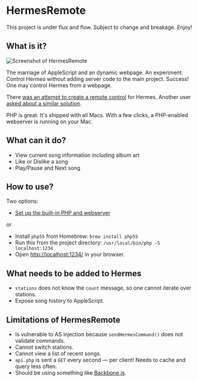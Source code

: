 # HermesRemote

This project is under flux and flow. Subject to change and breakage. Enjoy!

## What is it?

![Screenshot of HermesRemote](http://i.imgur.com/jXX7gLg.png)

The marriage of AppleScript and an dynamic webpage.
An experiment: Control Hermes without adding server code to the main project.
Success! One may control Hermes from a webpage.

There [was an attempt to create a remote control](https://github.com/HermesApp/Hermes/pull/75) for Hermes.
Another user [asked about a similar solution](https://github.com/HermesApp/Hermes/issues/100).

PHP is great. It's shipped with all Macs. With a few clicks, a PHP-enabled webserver is running on your Mac.

## What can it do?

- View current song information including album art
- Like or Dislike a song
- Play/Pause and Next song

## How to use?

Two options:
- [Set up the built-in PHP and webserver](http://apple.stackexchange.com/a/23757)

or
- Install `php55` from Homebrew: `brew install php55`
- Run this from the project directory: `/usr/local/bin/php -S localhost:1234`
- Open [http://localhost:1234/](http://localhost:1234/) in your browser.


## What needs to be added to Hermes

- `stations` does not know the `count` message, so one cannot iterate over stations.
- Expose song history to AppleScript.

## Limitations of HermesRemote

- Is vulnerable to AS injection because `sendHermesCommand()` does not validate commands.
- Cannot switch stations.
- Cannot view a list of recent songs.
- `api.php` is sent a `GET` every second — per client! Needs to cache and query less often.
- Should be using something like [Backbone.js](http://backbonejs.org/).
